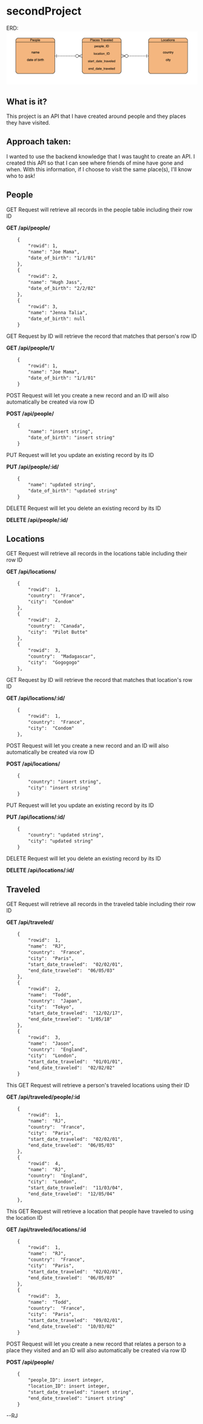 
# secondProject

ERD:
<img src="pics/erd.png"/>

## What is it?
This project is an API that I have created around people and they places they have visited.

## Approach taken:
I wanted to use the backend knowledge that I was taught to create an API. I created this API so that I can see where friends of mine have gone and when. With this information, if I choose to visit the same place(s), I'll know who to ask! 

## People
GET Request will retrieve all records in the people table including their row ID

<b> GET /api/people/ </b> 
```
	{
        "rowid": 1,
        "name": "Joe Mama",
        "date_of_birth": "1/1/01"
    },
    {
        "rowid": 2,
        "name": "Hugh Jass",
        "date_of_birth": "2/2/02"
    },
    {
        "rowid": 3,
        "name": "Jenna Talia",
        "date_of_birth": null
    }
```
GET Request by ID will retrieve the record that matches that person's row ID

<b> GET /api/people/1/ </b> 
```
	{
        "rowid": 1,
        "name": "Joe Mama",
        "date_of_birth": "1/1/01"
    }
 ```

POST Request will let you create a new record and an ID will also automatically be created via row ID

<b> POST /api/people/ </b> 
```
	{
        "name": "insert string",
        "date_of_birth": "insert string"
    }
 ```

PUT Request will let you update an existing record by its ID

<b> PUT /api/people/:id/ </b> 
```
	{
        "name": "updated string",
        "date_of_birth": "updated string"
    }
 ```

DELETE Request will let you delete an existing record by its ID

<b> DELETE /api/people/:id/ </b> 

## Locations
GET Request will retrieve all records in the locations table including their row ID

<b> GET /api/locations/ </b> 
```
	{
		"rowid":  1,
		"country":  "France",
		"city":  "Condom"
	},
	{
		"rowid":  2,
		"country":  "Canada",
		"city":  "Pilot Butte"
	},
	{
		"rowid":  3,
		"country":  "Madagascar",
		"city":  "Gogogogo"
	},
```
GET Request by ID will retrieve the record that matches that location's row ID

<b> GET /api/locations/:id/ </b> 
```
	{
		"rowid":  1,
		"country":  "France",
		"city":  "Condom"
	},
 ```

POST Request will let you create a new record and an ID will also automatically be created via row ID

<b> POST /api/locations/ </b> 
```
	{
        "country": "insert string",
        "city": "insert string"
    }
 ```

PUT Request will let you update an existing record by its ID

<b> PUT /api/locations/:id/ </b> 
```
	{
        "country": "updated string",
        "city": "updated string"
    }
 ```

DELETE Request will let you delete an existing record by its ID

<b> DELETE /api/locations/:id/ </b> 

## Traveled
GET Request will retrieve all records in the traveled table including their row ID

<b> GET /api/traveled/ </b> 
```
	{
		"rowid":  1,
		"name":  "RJ",
		"country":  "France",
		"city":  "Paris",
		"start_date_traveled":  "02/02/01",
		"end_date_traveled":  "06/05/03"
	},
	{
		"rowid":  2,
		"name":  "Todd",
		"country":  "Japan",
		"city":  "Tokyo",
		"start_date_traveled":  "12/02/17",
		"end_date_traveled":  "1/05/18"
	},
	{
		"rowid":  3,
		"name":  "Jason",
		"country":  "England",
		"city":  "London",
		"start_date_traveled":  "01/01/01",
		"end_date_traveled":  "02/02/02"
	}
```
This GET Request will retrieve a person's traveled locations using their ID

<b> GET /api/traveled/people/:id </b> 
```
	{
		"rowid":  1,
		"name":  "RJ",
		"country":  "France",
		"city":  "Paris",
		"start_date_traveled":  "02/02/01",
		"end_date_traveled":  "06/05/03"
	}, 
	{
		"rowid":  4,
		"name":  "RJ",
		"country":  "England",
		"city":  "London",
		"start_date_traveled":  "11/03/04",
		"end_date_traveled":  "12/05/04"
	},
 ```
 
This GET Request will retrieve a location that people have traveled to using the location ID

<b> GET /api/traveled/locations/:id </b> 
```
	{
		"rowid":  1,
		"name":  "RJ",
		"country":  "France",
		"city":  "Paris",
		"start_date_traveled":  "02/02/01",
		"end_date_traveled":  "06/05/03"
	},
	{
		"rowid":  3,
		"name":  "Todd",
		"country":  "France",
		"city":  "Paris",
		"start_date_traveled":  "09/02/01",
		"end_date_traveled":  "10/03/02"
	}
 ```

POST Request will let you create a new record that relates a person to a place they visited and an ID will also automatically be created via row ID

<b> POST /api/people/ </b> 
```
	{
        "people_ID": insert integer,
        "location_ID": insert integer,
        "start_date_traveled": "insert string",
        "end_date_traveled": "insert string"
	}
 ```


--RJ